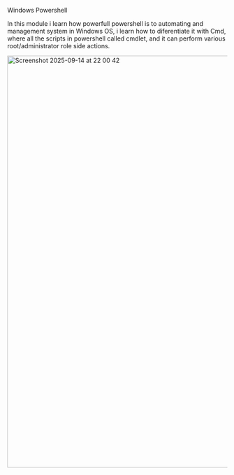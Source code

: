 Windows Powershell

In this module i learn how powerfull powershell is to automating and management system in Windows OS, i learn how to diferentiate it with Cmd, 
where all the scripts in powershell called cmdlet, and it can perform various root/administrator role side actions. 

<img width="1413" height="942" alt="Screenshot 2025-09-14 at 22 00 42" src="https://github.com/user-attachments/assets/ca4adc1a-3aa4-4efc-997e-0987a6c9a9a8" />
